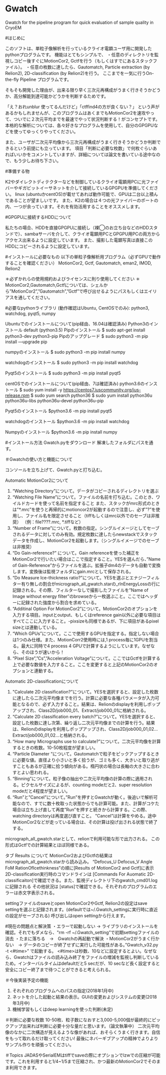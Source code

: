 # Gwatch
Gwatch for the pipeline program for quick evaluation of sample quality in CryoEM 

#はじめに

このソフトは、単粒子像解析を行っているクライオ電顕ユーザ用に開発したpythonプログラムです。
機能はとてもシンプルで、
・任意のディレクトリを監視しコピー後すぐにMotionCor2, Gctfを行う（もしくはすでにあるスタックファイル）。
・任意の枚数に達したら、Gautomatch, Particle extraction (by Relion2), 2D-classification (by Relion2)を行う。
ここまでを一気に行うOn-the-fly Pipeline プログラムです。

そもそも開発した理由が、出来る限り早く三次元再構成がうまく行きそうかどうか、高分解能到達可能かどうかを判断するためです。

「え？おれunblur 使ってるんだけど」「ctffind4の方が良くない？」
という声があるかもしれませんが、このプログラムはあくまでもMotionCor2を速攻やって、ついでに２次元平均までを最速でやって状況判断する！がコンセプトです。
本格的な解析については、各々好きなプログラムを使用して、自分のGPGPUなどを使ってゆっくりやってください。

また、ユーザが二次元平均像から三次元再構成がうまく行きそうかどうか判断できるという前提にも立っています。
項目「判断に必要な枚数」で何枚ぐらいあればいいかをコメントしていますが、詳細については論文を書いている途中なので、もう少しお待ち下さい。

#準備する物

K2やダイレクトディテクターなどを制御しているクライオ電顕用PCに光ファイバーやギガビットイーサネットを介して接続しているGPGPUを準備してください。
linux (ubuntuかcentOS)が載せてあれば動作可能で、GPUは二台以上積んであることが望ましいです。
また、K2の場合は４つの光ファイバーのポートの内、一つが余っています。それを有効活用することをオススメします。


#GPGPUに接続するHDDについて

私たちの場合、HDDを直接GPGPUに接続し（裸◯のお立ち台などのHDDスタンドで）、sambaサーバを介して、クライオ電顕用PCとGPGPU用PCの両方からアクセス出来るように設定しています。 また、撮影した電顕写真は直接このHDDにコピーされるように設定しています。


#インストールに必要なもの
以下の単粒子像解析用プログラム（必ずGPUで動作することを確認ください）
MotionCor2, Gctf, Gautomatch, eman2, IMOD, Relion2

＊必ずかれらの使用規約およびライセンスに則り使用してください
＊MotionCor2,Gautomatch,Gctfについては、シェルから”MotionCor2”,”Gautomatch”,”Gctf”で呼び出せるようにパスもしくはエイリアスを通してください。


#必要なpythonライブラリ (動作確認はUbuntu, CentOSでのみ):
python3, watchdog, pyqt5, numpy

Ubuntuでのインストールについて(pip経由、16.04は確認済み)
Python3のインストール
 default (python3.5)
Pipのインストール
 $ sudo apt-get install python3-dev python3-pip
Pipのアップグレード
 $ sudo python3 -m pip install —upgrade pip

numpyのインストール
 $ sudo python3 -m pip install numpy

watchdogのインストール
 $ sudo python3 -m pip install watchdog

Pyqt5のインストール
 $ sudo  python3 -m pip install pyqt5


centOSでのインストールについて(pip経由、7は確認済み)
python3.6のインストール
$ sudo yum install -y https://centos7.iuscommunity.org/ius-release.rpm
$ sudo yum search python36
$ sudo yum install python36u python36u-libs python36u-devel python36u-pip

Pyqt5のインストール
$python3.6 -m pip install pyqt5

watchdogのインストール
$python3.6 -m pip install watchdog

Numpyのインストール
$python3.6 -m pip install numpy

#インストール方法
Gwatch.pyをダウンロード
解凍したフォルダにパスを通す。

＃Gwatchの使い方と機能について

コンソールを立ち上げて、Gwatch.pyと打ち込む。

 Automatic MotionCor2について
1. “Watching Directory”について。データがコピーされるディレクトリを選ぶ
2. “Watching File Name”について。ファイルの名前を打ち込む。このとき、ワイルドカードを使って名前を指定すること
また、スタックがmrc形式のときは"*.mrc”を使うと再帰的にmotioncor2が起動するので注意し、必ず”?”を使用し、ファイル名を限定させること（tiffもしくはmrc以外でのセーブは非推奨）
（例：file????.mrc, *.tiffなど）
2. “Number of Frame”について。枚数の指定。シングルイメージとしてセーブされるデータに対してのみ有効。規定枚数に達したらnewstackでスタックデータを作成し、MotionCor2を起動します。（シングルイメージでのセーブは非推奨）
3. “Do Gain-reference?” について。Gain referenceを使った補正をMotionCor2で行いたい場合はここで指定すること。YESを選んだら、”Name of Gain-Reference”からファイルを選ぶ。拡張子dm4のデータも自動で変換します。変換後は監視フォルダにgain.mrcとして保存される。
4. “Do Measure Ice-thickness ratio?”について。YESを選ぶとエナジーフィルター有り無しの割合がmicrograph_all_gwatch.starの_rlnEnergyLossの行に記録される。その際、フィルターなしで撮影したファイルを”Name of Image without energy filter”のbrowseから一枚選ぶこと。ここではヘッダーに記録された強度から割合を求めている。
5. “Additinal Option For MotionCor2”について。MotionCor2のオプションを入力する項目。inputとoutput、もしくはreference gain以外に必要な項目はすべてここに入力すること。-pixsizeも同様であるが、下に項目があるpixel sizeとは連動している。
6. “Which GPUs”について。ここで使用するGPUを指定する。指定しない場合は1つのみ仕様。また、MotionCorr2使用時には,1 process毎に1GPUを割当る。最大に同時で4 process 4 GPUで計算するようにしています。なぜなら、そのほうが速いから！ 
7. “Pixel Size”,”Cs”,”Acceleration Voltage”について。ここではGctfを計算する上で必要な数値を入力すること。ここを変更すると上記のMotionCor2のオプションと連動する。

 Automatic 2D-classificationについて
1. "Calculate 2D classification?”について。YESを選択すると、設定した枚数に達したら二次元平均像までを行う。計算に必要な各種パラメータが入力可能となるので、必ず入力すること。結果は、Relionのdisplayを利用しポップアップされ、Class2D/job000_01、Extract/job000_01に格納される。
2. “Calculate 2D classification every batch?”について。YESを選択すると、設定した枚数に達し次第、繰り返し二次元平均像までの計算を行う。結果は、Relionのdisplayを利用しポップアップされ、Class2D/job000_01,02… Extract/job000_01,02…と格納される。
3. “How many Micrographs use to calculate?”について。二次元平均像を計算するときの枚数。10-50枚程度が望ましい。
4. “Particle Diameter “について。Gautomatchで粒子をピックアップするときに必要な値。直径より小さいと多く拾うが、ゴミも多く、大きいと取り逃がすこともあるが正確に拾う傾向がある。楕円状の場合は長軸の大きさに合わすとよい思われる。
5. “Binning”について。粒子像の抽出や二次元平均像の計算の際に適用される。ピクセルサイズによるが、counting modeだと2、super resolution modeだと4程度が望ましい。
6. “Run”と”Cancel”について。”Run”を押すとGwatchが動く。後追いで解析可能なので、すでに数十枚取った状態からでも計算可能。また、計算がコケた場合は立ち上げ直して再度”Run”を押すと続きから計算する。この際、watching directoryは再度選び直すこと。
”Cancel”は計算をやめる。途中MotionCor2などが走っている場合は、その計算は投げ出される状態で終了する。

micrograph_all_gwatch.starとして、relionで利用可能な形で出力される。
この形式はGctfでの計算結果とほぼ同様である。

タブ Results について
MotionCor2およびGctfの結果はmicrograph_all_gwatch.starから読み込み。
“Defocus_U  Defocus_V  Angle   FoM  RationOfIcethinkness”の順に[Results of MotionCor2 and Gctf]に表示
2D-classification実行時のコマンドラインは
[Commands For Auomatic 2D-classificaiton]で確認できる。また、監視ディレクトリ下のgwatch_cmd01.logに記録される
その他状況は
[status]で確認できる。それぞれのプログラムのエラーは赤文字表示される。

settingファイルのsaveとopen
MotionCor2やGctf, Relion2の設定はsave settingを選ぶと記録されます。(defaultでは~/.Gwatch_settingに実行時に直近の設定がセーブされる)
呼び出しはopen settingから行えます。



#現在の問題点と解決策
・エラーで起動しない → ライブラリのインストールを確認。それでもダメなら、"rm -rf ~/.Gwatch_setting”で初期settingファイルの消去
・たまに落ちる　→　Gwatchの再起動で解決
・MotionCor2がうまく行かない　→ データのコピーが終了せずに実行した可能性がある。”Gwatch_v32.py -t <#time>” で起動する。
<#time>は秒数、10などに設定するとよい。なぜなら、Gwatchはファイルの読み込み終了をファイルの増減を監視し判断しているため。インターバルタイムはdefaultだと5 secだが、10 secなど長く設定すると安全にコピー終了まで待つことができると考えられる。


＃今後実装予定の機能
1. それぞれのプログラムへのパスの指定(2018年1月中)
2. ネットを介した起動と結果の表示。GUIの変更およびシステムの変更(2018年3月中)
3. 機械学習もしくはdeep learningを使った判断(未定)


＃判断に必要な枚数
10-50枚、粒子数になおすと3,000-5,000個が最終的にピックアップ出来れば判断に必要十分な量だと思います。（論文執筆中）
二次元平均像のなかに二次構造が見えるような像があれば、おそらくうまく行きます。自信をもって取れるだけ取ってください!
最後にネバーギブアップの精神でよりよりサンプル作りを頑張ってください。


＃Topics
JADASやSerialEMはtiffでsaveの際にオプションでlzwでの圧縮が可能です。これを利用すると1/4~1/5まで圧縮され、かつ最新のMotionCor2でそのまま利用できます。

#




